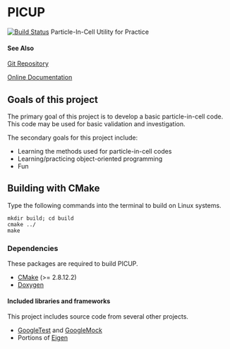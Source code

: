 # PICUP
[![Build Status](https://travis-ci.org/bcornille/PICUP.svg?branch=develop)](https://travis-ci.org/bcornille/PICUP)
Particle-In-Cell Utility for Practice

#### See Also
[Git Repository](https://github.com/bcornille/PICUP)

[Online Documentation](http://bcornille.github.io/PICUP)

## Goals of this project
The primary goal of this project is to develop a basic particle-in-cell code.
This code may be used for basic validation and investigation.

The secondary goals for this project include:
* Learning the methods used for particle-in-cell codes
* Learning/practicing object-oriented programming
* Fun

## Building with CMake
Type the following commands into the terminal to build on Linux systems.

    mkdir build; cd build
    cmake ../
    make

### Dependencies
These packages are required to build PICUP.
 * [CMake](https://cmake.org/) (>= 2.8.12.2)
 * [Doxygen](http://www.stack.nl/~dimitri/doxygen/)

#### Included libraries and frameworks
This project includes source code from several other projects.
 * [GoogleTest](https://github.com/google/googletest)
   and [GoogleMock](https://github.com/google/googletest/tree/master/googlemock)
 * Portions of [Eigen](http://eigen.tuxfamily.org/)
